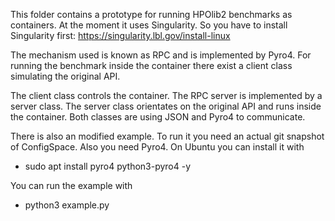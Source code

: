 This folder contains a prototype for running HPOlib2 benchmarks as containers.
At the moment it uses Singularity. So you have to install Singularity first:
https://singularity.lbl.gov/install-linux

The mechanism used is known as RPC and is implemented by Pyro4. For running the
benchmark inside the container there exist a client class simulating the
original API.

The client class controls the container. The RPC server is implemented by
a server class. The server class orientates on the original API and runs inside
the container. Both classes are using JSON and Pyro4 to communicate.

There is also an modified example. To run it you need an actual git snapshot of
ConfigSpace. Also you need Pyro4. On Ubuntu you can install it with
* sudo apt install pyro4 python3-pyro4 -y

You can run the example with
* python3 example.py
